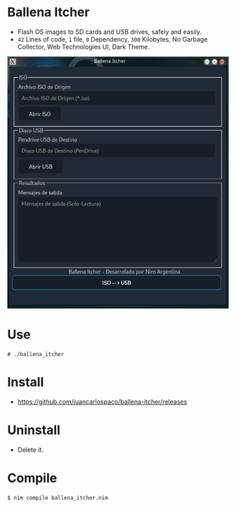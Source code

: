 # Ballena Itcher

- Flash OS images to SD cards and USB drives, safely and easily.
- `42` Lines of code, `1` file, `0` Dependency, `300` Kilobytes, No Garbage Collector, Web Technologies UI, Dark Theme.

![](https://raw.githubusercontent.com/juancarlospaco/ballena-itcher/master/0.png)

# Use

```console
# ./ballena_itcher
```

# Install

- https://github.com/juancarlospaco/ballena-itcher/releases

# Uninstall

- Delete it.

# Compile

```console
$ nim compile ballena_itcher.nim
```
